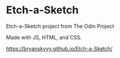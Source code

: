 # Etch-a-Sketch
Etch-a-Sketch project from The Odin Project

Made with JS, HTML, and CSS.

https://bryanskyyy.github.io/Etch-a-Sketch/
